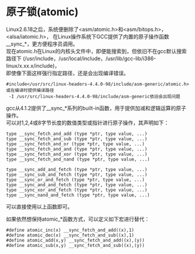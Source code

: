 # 原子锁(atomic)

Linux2.6.18之后，系统便删除了<asm/atomic.h>和<asm/bitops.h>，<alsa/iatomic.h>，  在Linux操作系统下GCC提供了内置的原子操作函数__sync_*，更方便程序员调用。    
现在atomic.h在Linux的内核头文件中，即便能搜索到，但依旧不在gcc默认搜索路径下  (/usr/include，/usr/local/include，/usr/lib/gcc-lib/i386-linux/x.xx.x/include)，    
即使像下面这样强行指定路径，还是会出现编译错误。  
```
#include</usr/src/linux-headers-4.4.0-98/include/asm-generic/atomic.h>   
或在编译时提供编译路径  
 -I /usr/src/linux-headers-4.4.0-98/include/asm-generic依旧会出现问题  
```


gcc从4.1.2提供了__sync_*系列的built-in函数，用于提供加减和逻辑运算的原子操作。  
可以对1,2,4或8字节长度的数值类型或指针进行原子操作，其声明如下：  
```
type __sync_fetch_and_add (type *ptr, type value, ...)
type __sync_fetch_and_sub (type *ptr, type value, ...)
type __sync_fetch_and_or (type *ptr, type value, ...)
type __sync_fetch_and_and (type *ptr, type value, ...)
type __sync_fetch_and_xor (type *ptr, type value, ...)
type __sync_fetch_and_nand (type *ptr, type value, ...)

type __sync_add_and_fetch (type *ptr, type value, ...)
type __sync_sub_and_fetch (type *ptr, type value, ...)
type __sync_or_and_fetch (type *ptr, type value, ...)
type __sync_and_and_fetch (type *ptr, type value, ...)
type __sync_xor_and_fetch (type *ptr, type value, ...)
type __sync_nand_and_fetch (type *ptr, type value, ...)
```
可以直接使用以上函数即可。



如果依然想保持atomic_*函数方式，可以定义如下宏进行替代：  
```
#define atomic_inc(x) __sync_fetch_and_add((x),1)  
#define atomic_dec(x) __sync_fetch_and_sub((x),1)  
#define atomic_add(x,y) __sync_fetch_and_add((x),(y))  
#define atomic_sub(x,y) __sync_fetch_and_sub((x),(y))  
```

